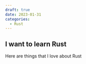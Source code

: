 ```yaml
---
draft: true 
date: 2023-01-31
categories:
  - Rust
---
```


## I want to learn Rust

Here are things that I love about Rust
